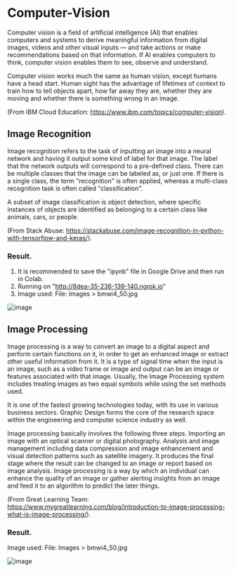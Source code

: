 # Computer-Vision

Computer vision is a field of artificial intelligence (AI) that enables computers and systems to derive meaningful information from digital images, videos and other visual inputs — and take actions or make recommendations based on that information. If AI enables computers to think, computer vision enables them to see, observe and understand.

Computer vision works much the same as human vision, except humans have a head start. Human sight has the advantage of lifetimes of context to train how to tell objects apart, how far away they are, whether they are moving and whether there is something wrong in an image.

(From IBM Cloud Education: https://www.ibm.com/topics/computer-vision).




## Image Recognition
Image recognition refers to the task of inputting an image into a neural network and having it output some kind of label for that image. The label that the network outputs will correspond to a pre-defined class. There can be multiple classes that the image can be labeled as, or just one. If there is a single class, the term "recognition" is often applied, whereas a multi-class recognition task is often called "classification".

A subset of image classification is object detection, where specific instances of objects are identified as belonging to a certain class like animals, cars, or people.

(From Stack Abuse: https://stackabuse.com/image-recognition-in-python-with-tensorflow-and-keras/).

### Result.
1. It is recommended to save the "ipynb" file in Google Drive and then run in Colab.
2. Running on "http://8dea-35-236-139-140.ngrok.io"
3. Image used: File: Images > bmwi4_50.jpg

![image](https://user-images.githubusercontent.com/86708470/169081505-fe6b4237-add0-4deb-9747-c601a1645bfe.png)





## Image Processing
Image processing is a way to convert an image to a digital aspect and perform certain functions on it, in order to get an enhanced image or extract other useful information from it. It is a type of signal time when the input is an image, such as a video frame or image and output can be an image or features associated with that image. Usually, the Image Processing system includes treating images as two equal symbols while using the set methods used.

It is one of the fastest growing technologies today, with its use in various business sectors. Graphic Design forms the core of the research space within the engineering and computer science industry as well. 

Image processing basically involves the following three steps.
Importing an image with an optical scanner or digital photography.
Analysis and image management including data compression and image enhancement and visual detection patterns such as satellite imagery.
It produces the final stage where the result can be changed to an image or report based on image analysis.
Image processing is a way by which an individual can enhance the quality of an image or gather alerting insights from an image and feed it to an algorithm to predict the later things.



(From Great Learning Team: https://www.mygreatlearning.com/blog/introduction-to-image-processing-what-is-image-processing/).

### Result.
Image used: File: Images > bmwi4_50.jpg

![image](https://user-images.githubusercontent.com/86708470/169160123-3c7ade80-9386-4e71-bdcf-82b3933e0e16.png)
